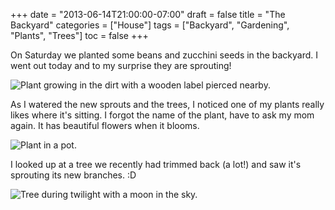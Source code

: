 +++
date = "2013-06-14T21:00:00-07:00"
draft = false
title = "The Backyard"
categories = ["House"]
tags = ["Backyard", "Gardening", "Plants", "Trees"]
toc = false
+++


<p>On Saturday we planted some beans and zucchini seeds in the backyard. I went out today and to my surprise they are sprouting!&nbsp;</p>    
<p><img alt="Plant growing in the dirt with a wooden label pierced nearby." src="http://cdn.smylee.com/images/2013/06/2013-06-13_20-06-09_458_zps806c09b9.jpg" title="I got the seeds for the zucchini from a Burgerville kids meal." /></p>    
<p>As I watered the new sprouts and the trees, I noticed one of my plants really likes where it's sitting. I forgot the name of the plant, have to ask my mom again. It has beautiful flowers when it blooms.</p>    
<p><img alt="Plant in a pot." src="http://cdn.smylee.com/images/2013/06/2013-06-13_20-04-26_859_zps6f69addd.jpg" title="I can&amp;#039;t remember the name of this plant!" /></p>    
<p>I looked up at a tree we recently had trimmed back (a lot!) and saw it's sprouting its&nbsp;new branches. :D</p>    
<p><img alt="Tree during twilight with a moon in the sky." src="http://cdn.smylee.com/images/2013/06/2013-06-13_20-08-39_466_zps556edb43.jpg" title="I noticed today that the new branches are coming in and the moon was a welcomed photobomb." /></p>    
